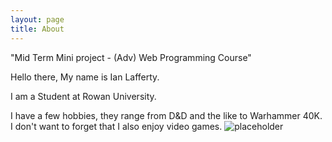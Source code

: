 ```yaml
---
layout: page
title: About
---
```


<p class="message">
"Mid Term Mini project  - (Adv) Web Programming Course"
</p>

Hello there, My name is Ian Lafferty.

I am a Student at Rowan University. 

I have a few hobbies, they range from D&D and the like to Warhammer 40K. I don't want to forget that I also enjoy video games.
![placeholder](http://placehold.it/200x200 "Small example image")

